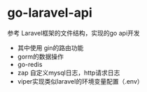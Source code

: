 # go-laravel-api

参考 Laravel框架的文件结构，实现的go api开发
* 其中使用 gin的路由功能
* gorm的数据操作
* go-redis
* zap 自定义mysql日志，http请求日志
* viper实现类似laravel的环境变量配置（.env）
